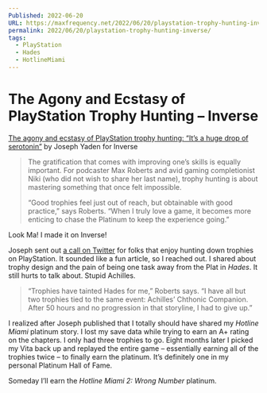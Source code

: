 ```yaml
---
Published: 2022-06-20
URL: https://maxfrequency.net/2022/06/20/playstation-trophy-hunting-inverse/
permalink: 2022/06/20/playstation-trophy-hunting-inverse/
tags:
  - PlayStation
  - Hades
  - HotlineMiami
---
```

# The Agony and Ecstasy of PlayStation Trophy Hunting – Inverse

[The agony and ecstasy of PlayStation trophy hunting: “It’s a huge drop of serotonin”](https://www.inverse.com/gaming/trophy-hunters-platinum) by Joseph Yaden for Inverse

> The gratification that comes with improving one’s skills is equally important. For podcaster Max Roberts and avid gaming completionist Niki (who did not wish to share her last name), trophy hunting is about mastering something that once felt impossible.
> 
> “Good trophies feel just out of reach, but obtainable with good practice,” says Roberts. “When I truly love a game, it becomes more enticing to chase the Platinum to keep the experience going.”

Look Ma! I made it on Inverse!

Joseph sent out [a call on Twitter](https://twitter.com/JosephYaden/status/1527657235563913218) for folks that enjoy hunting down trophies on PlayStation. It sounded like a fun article, so I reached out. I shared about trophy design and the pain of being one task away from the Plat in *Hades*. It still hurts to talk about. Stupid Achilles. 

> “Trophies have tainted Hades for me,” Roberts says. “I have all but two trophies tied to the same event: Achilles’ Chthonic Companion. After 50 hours and no progression in that storyline, I had to give up.”

I realized after Joseph published that I totally should have shared my *Hotline Miami* platinum story. I lost my save data while trying to earn an A+ rating on the chapters. I only had three trophies to go. Eight months later I picked my Vita back up and replayed the entire game – essentially earning all of the trophies twice – to finally earn the platinum. It’s definitely one in my personal Platinum Hall of Fame.

Someday I’ll earn the *Hotline Miami 2: Wrong Number* platinum.